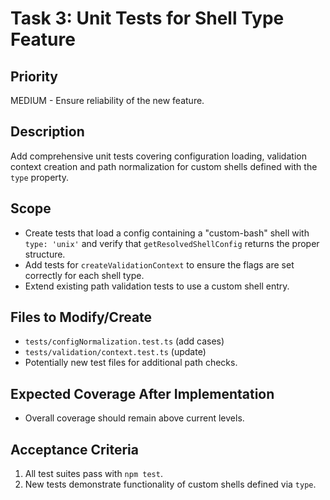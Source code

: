 # Task 3: Unit Tests for Shell Type Feature

## Priority
MEDIUM - Ensure reliability of the new feature.

## Description
Add comprehensive unit tests covering configuration loading, validation context creation and path normalization for custom shells defined with the `type` property.

## Scope
- Create tests that load a config containing a "custom-bash" shell with `type: 'unix'` and verify that `getResolvedShellConfig` returns the proper structure.
- Add tests for `createValidationContext` to ensure the flags are set correctly for each shell type.
- Extend existing path validation tests to use a custom shell entry.

## Files to Modify/Create
- `tests/configNormalization.test.ts` (add cases)
- `tests/validation/context.test.ts` (update)
- Potentially new test files for additional path checks.

## Expected Coverage After Implementation
- Overall coverage should remain above current levels.

## Acceptance Criteria
1. All test suites pass with `npm test`.
2. New tests demonstrate functionality of custom shells defined via `type`.
